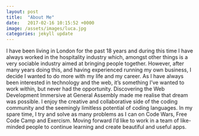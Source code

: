 ```yaml
---
layout: post
title:  "About Me"
date:   2017-02-16 10:15:52 +0000
image: /assets/images/luca.jpg
categories: jekyll update
---
```


I have been living in London for the past 18 years and during this time I have always worked in the hospitality
industry which, amongst other things is a very sociable industry aimed at bringing people together. However,
after many years doing this, and having experienced running my own business, I decide I wanted to do
more with my life and my career. As I have always been interested in technology and the web, it’s something
I’ve wanted to work within, but never had the opportunity. Discovering the Web Development Immersive at
General Assembly made me realise that dream was possible. I enjoy the creative and collaborative side of the
coding community and the seemingly limitless potential of coding languages. In my spare time, I try and solve
as many problems as I can on Code Wars, Free Code Camp and Exercism. Moving forward I’d like to work in a team of like-minded people to continue learning and create beautiful and useful apps.
